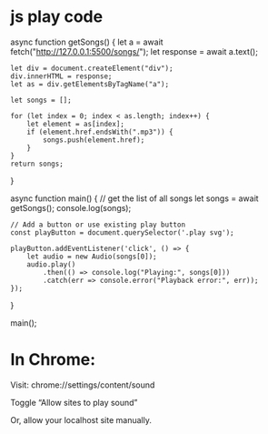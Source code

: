 # js play code 

async function getSongs() {
    let a = await fetch("http://127.0.0.1:5500/songs/");
    let response = await a.text();

    let div = document.createElement("div");
    div.innerHTML = response;
    let as = div.getElementsByTagName("a");

    let songs = [];

    for (let index = 0; index < as.length; index++) {
        let element = as[index];
        if (element.href.endsWith(".mp3")) {
            songs.push(element.href);
        }
    }
    return songs;
}

async function main() {
    // get the list of all songs
    let songs = await getSongs();
    console.log(songs);

    // Add a button or use existing play button
    const playButton = document.querySelector('.play svg');

    playButton.addEventListener('click', () => {
        let audio = new Audio(songs[0]);
        audio.play()
            .then(() => console.log("Playing:", songs[0]))
            .catch(err => console.error("Playback error:", err));
    });
}

main();


# In Chrome:

Visit: chrome://settings/content/sound

Toggle “Allow sites to play sound”

Or, allow your localhost site manually.